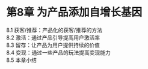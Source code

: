 # 第8章 为产品添加自增长基因  
8.1 获客/推荐：产品化的获客/推荐的方法  
8.2 激活：通过产品引导提高用户激活率  
8.3 留存：让产品为用户提供持续的价值  
8.4 变现：通过一些产品的玩法提高变现能力  
8.5 本章小结  

